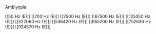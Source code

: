 Amblyopia

[[50 Hz (E)]]
[[700 Hz (E)]]
[[2500 Hz (E)]]
[[67500 Hz (E)]]
[[125050 Hz (E)]]
[[322060 Hz (E)]]
[[536420 Hz (E)]]
[[655200 Hz (E)]]
[[752630 Hz (E)]]
[[924370 Hz (E)]]